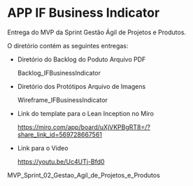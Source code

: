 # APP IF Business Indicator

Entrega do MVP da Sprint Gestão Ágil de Projetos e Produtos.

O diretório contém as seguintes entregas:

- Diretório do Backlog do Poduto Arquivo PDF

  Backlog_IFBusinessIndicator

- Diretório dos Protótipos Arquivo de Imagens

  Wireframe_IFBusinessIndicator

- Link do template para o Lean Inception no Miro

  https://miro.com/app/board/uXjVKPBgRT8=/?share_link_id=569728667561 	

- Link para o Video

  https://youtu.be/Uc4UTj-Bfd0 





MVP_Sprint_02_Gestao_Agil_de_Projetos_e_Produtos
